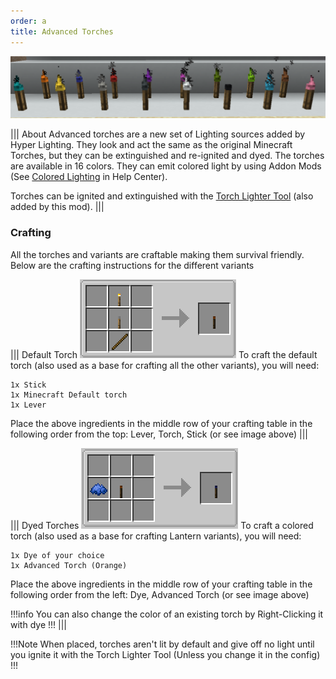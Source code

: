 ```yaml
---
order: a
title: Advanced Torches
---
```


![Advanced Torches](../../img/torches.png)

||| About
Advanced torches are a new set of Lighting sources added by Hyper Lighting. They look and act the same as the original Minecraft Torches, but they can be extinguished and re-ignited and dyed. The torches are available in 16 colors. They can emit colored light by using Addon Mods (See [Colored Lighting](../integrations.md) in Help Center).

Torches can be ignited and extinguished with the [Torch Lighter Tool](../items/lighter-tool.md) (also added by this mod).
|||

### Crafting
All the torches and variants are craftable making them survival friendly. Below are the crafting instructions for the different variants

||| Default Torch
![Crafting Recipe](../../img/torch_craft_1.png)
To craft the default torch (also used as a base for crafting all the other variants), you will need:

    1x Stick
    1x Minecraft Default torch
    1x Lever

Place the above ingredients in the middle row of your crafting table in the following order from the top: Lever, Torch, Stick (or see image above)
|||

||| Dyed Torches
![Crafting Recipe](../../img/torch_craft_2.png)
To craft a colored torch (also used as a base for crafting Lantern variants), you will need:

    1x Dye of your choice
    1x Advanced Torch (Orange)

Place the above ingredients in the middle row of your crafting table in the following order from the left: Dye, Advanced Torch (or see image above)

!!!info
You can also change the color of an existing torch by Right-Clicking it with dye
!!!
|||

!!!Note
When placed, torches aren't lit by default and give off no light until you ignite it with the Torch Lighter Tool (Unless you change it in the config)
!!!
